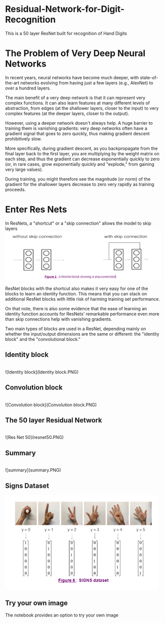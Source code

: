 # Residual-Network-for-Digit-Recognition
This is a 50 layer ResNet built for recognition of Hand Digits


# The Problem of Very Deep Neural Networks

In recent years, neural networks have become much deeper, with state-of-the-art networks evolving from having just a few layers (e.g., AlexNet) to over a hundred layers.

The main benefit of a very deep network is that it can represent very complex functions. It can also learn features at many different levels of abstraction, from edges (at the shallower layers, closer to the input) to very complex features (at the deeper layers, closer to the output).

However, using a deeper network doesn't always help. A huge barrier to training them is vanishing gradients: very deep networks often have a gradient signal that goes to zero quickly, thus making gradient descent prohibitively slow.

More specifically, during gradient descent, as you backpropagate from the final layer back to the first layer, you are multiplying by the weight matrix on each step, and thus the gradient can decrease exponentially quickly to zero (or, in rare cases, grow exponentially quickly and "explode," from gaining very large values).

During training, you might therefore see the magnitude (or norm) of the gradient for the shallower layers decrease to zero very rapidly as training proceeds.

# Enter Res Nets
In ResNets, a "shortcut" or a "skip connection" allows the model to skip layers
</br>
![resnet](resnet.PNG)
</br>

ResNet blocks with the shortcut also makes it very easy for one of the blocks to learn an identity function. This means that you can stack on additional ResNet blocks with little risk of harming training set performance.

On that note, there is also some evidence that the ease of learning an identity function accounts for ResNets' remarkable performance even more than skip connections help with vanishing gradients.

Two main types of blocks are used in a ResNet, depending mainly on whether the input/output dimensions are the same or different:  the "identity block" and the "convolutional block."

##  Identity block

</br>
![Identity block](Identity block.PNG)

## Convolution block

</br>
![Convolution block](Convolution block.PNG)

## The 50 layer Residual Network

</br>
![Res Net 50](resnet50.PNG)

## Summary

</br>
![summary](summary.PNG)
</br>

## Signs Dataset
![signs](signs.PNG)


## Try your own image
The notebook provides an option to try your own image


